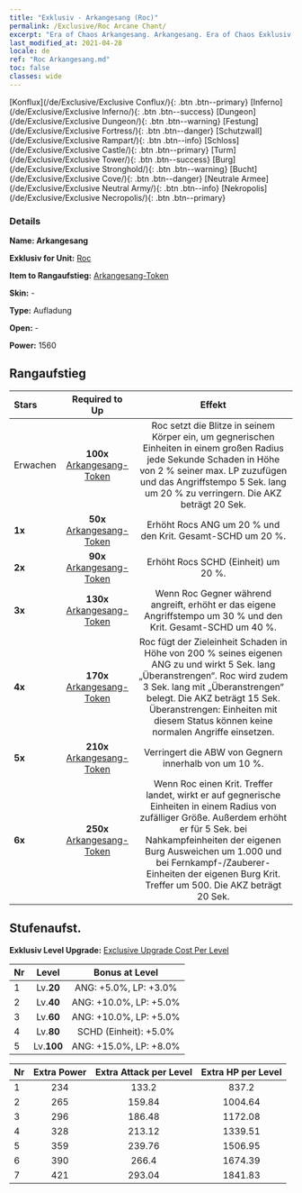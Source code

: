```yaml
---
title: "Exklusiv - Arkangesang (Roc)"
permalink: /Exclusive/Roc Arcane Chant/
excerpt: "Era of Chaos Arkangesang. Arkangesang. Era of Chaos Exklusiv Arkangesang. Roc Exklusiv."
last_modified_at: 2021-04-28
locale: de
ref: "Roc Arkangesang.md"
toc: false
classes: wide
---
```

 [Konflux](/de/Exclusive/Exclusive Conflux/){: .btn .btn--primary} [Inferno](/de/Exclusive/Exclusive Inferno/){: .btn .btn--success} [Dungeon](/de/Exclusive/Exclusive Dungeon/){: .btn .btn--warning} [Festung](/de/Exclusive/Exclusive Fortress/){: .btn .btn--danger} [Schutzwall](/de/Exclusive/Exclusive Rampart/){: .btn .btn--info} [Schloss](/de/Exclusive/Exclusive Castle/){: .btn .btn--primary} [Turm](/de/Exclusive/Exclusive Tower/){: .btn .btn--success} [Burg](/de/Exclusive/Exclusive Stronghold/){: .btn .btn--warning} [Bucht](/de/Exclusive/Exclusive Cove/){: .btn .btn--danger} [Neutrale Armee](/de/Exclusive/Exclusive Neutral Army/){: .btn .btn--info} [Nekropolis](/de/Exclusive/Exclusive Necropolis/){: .btn .btn--primary} 

### Details
 **Name: Arkangesang** 

 **Exklusiv for Unit:** [Roc](/de/units/Roc/) 

 **Item to Rangaufstieg:** [Arkangesang-Token](/ItemsDE/con_915/)

 **Skin:** -

 **Type:** Aufladung

 **Open:** -

 **Power:** 1560

## Rangaufstieg

  |     Stars    |  Required to Up | Effekt |
  |:-------------|:---------------:|:---------------:|
  |  Erwachen  | **100x** [Arkangesang-Token](/ItemsDE/con_915/) | <Statischer Puls> Roc setzt die Blitze in seinem Körper ein, um gegnerischen Einheiten in einem großen Radius jede Sekunde Schaden in Höhe von 2 % seiner max. LP zuzufügen und das Angriffstempo 5 Sek. lang um 20 % zu verringern. Die AKZ beträgt 20 Sek. |
  | **1x** <i class="fas fa-star"/> | **50x** [Arkangesang-Token](/ItemsDE/con_915/) | Erhöht Rocs ANG um 20 % und den Krit. Gesamt-SCHD um 20 %. |
  | **2x** <i class="fas fa-star"/> | **90x** [Arkangesang-Token](/ItemsDE/con_915/) | Erhöht Rocs SCHD (Einheit) um 20 %. |
  | **3x** <i class="fas fa-star"/> | **130x** [Arkangesang-Token](/ItemsDE/con_915/) | Wenn Roc Gegner während <Statischer Puls> angreift, erhöht er das eigene Angriffstempo um 30 % und den Krit. Gesamt-SCHD um 40 %. |
  | **4x** <i class="fas fa-star"/> | **170x** [Arkangesang-Token](/ItemsDE/con_915/) | <Blitzschlag> Roc fügt der Zieleinheit Schaden in Höhe von 200 % seines eigenen ANG zu und wirkt 5 Sek. lang „Überanstrengen“. Roc wird zudem 3 Sek. lang mit „Überanstrengen“ belegt. Die AKZ beträgt 15 Sek. Überanstrengen: Einheiten mit diesem Status können keine normalen Angriffe einsetzen. |
  | **5x** <i class="fas fa-star"/> | **210x** [Arkangesang-Token](/ItemsDE/con_915/) | Verringert die ABW von Gegnern innerhalb von <Statischer Puls> um 10 %. |
  | **6x** <i class="fas fa-star"/> | **250x** [Arkangesang-Token](/ItemsDE/con_915/) | <Sturmverfolgung> Wenn Roc einen Krit. Treffer landet, wirkt er <Statischer Puls> auf gegnerische Einheiten in einem Radius von zufälliger Größe. Außerdem erhöht er für 5 Sek. bei Nahkampfeinheiten der eigenen Burg Ausweichen um 1.000 und bei Fernkampf-/Zauberer-Einheiten der eigenen Burg Krit. Treffer um 500. Die AKZ beträgt 20 Sek. |


## Stufenaufst.
 **Exklusiv Level Upgrade:** [Exclusive Upgrade Cost Per Level](/Exclusive/ExclusiveUpgradeCostPerLevel/)

  |  Nr  |   Level  | Bonus at Level |
  |:-----|:--------:|:--------------:|
  | 1 | Lv.**20** | ANG: +5.0%, LP: +3.0% |
  | 2 | Lv.**40** | ANG: +10.0%, LP: +5.0% |
  | 3 | Lv.**60** | ANG: +10.0%, LP: +5.0% |
  | 4 | Lv.**80** | SCHD (Einheit): +5.0% |
  | 5 | Lv.**100** | ANG: +15.0%, LP: +8.0% |


  |  Nr  |  Extra Power | Extra Attack per Level | Extra HP per Level |
  |:-----|:--------:|:--------:|:--------:|
  | 1 | 234 | 133.2 | 837.2 |
  | 2 | 265 | 159.84 | 1004.64 |
  | 3 | 296 | 186.48 | 1172.08 |
  | 4 | 328 | 213.12 | 1339.51 |
  | 5 | 359 | 239.76 | 1506.95 |
  | 6 | 390 | 266.4 | 1674.39 |
  | 7 | 421 | 293.04 | 1841.83 |



